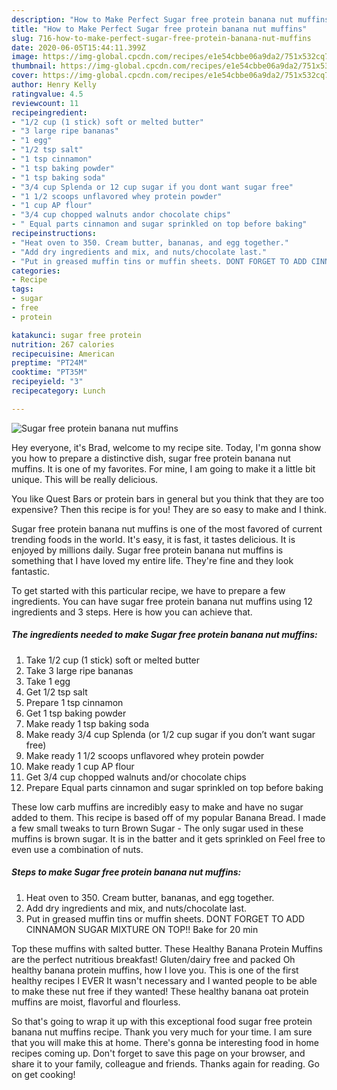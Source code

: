 ```yaml
---
description: "How to Make Perfect Sugar free protein banana nut muffins"
title: "How to Make Perfect Sugar free protein banana nut muffins"
slug: 716-how-to-make-perfect-sugar-free-protein-banana-nut-muffins
date: 2020-06-05T15:44:11.399Z
image: https://img-global.cpcdn.com/recipes/e1e54cbbe06a9da2/751x532cq70/sugar-free-protein-banana-nut-muffins-recipe-main-photo.jpg
thumbnail: https://img-global.cpcdn.com/recipes/e1e54cbbe06a9da2/751x532cq70/sugar-free-protein-banana-nut-muffins-recipe-main-photo.jpg
cover: https://img-global.cpcdn.com/recipes/e1e54cbbe06a9da2/751x532cq70/sugar-free-protein-banana-nut-muffins-recipe-main-photo.jpg
author: Henry Kelly
ratingvalue: 4.5
reviewcount: 11
recipeingredient:
- "1/2 cup (1 stick) soft or melted butter"
- "3 large ripe bananas"
- "1 egg"
- "1/2 tsp salt"
- "1 tsp cinnamon"
- "1 tsp baking powder"
- "1 tsp baking soda"
- "3/4 cup Splenda or 12 cup sugar if you dont want sugar free"
- "1 1/2 scoops unflavored whey protein powder"
- "1 cup AP flour"
- "3/4 cup chopped walnuts andor chocolate chips"
- " Equal parts cinnamon and sugar sprinkled on top before baking"
recipeinstructions:
- "Heat oven to 350. Cream butter, bananas, and egg together."
- "Add dry ingredients and mix, and nuts/chocolate last."
- "Put in greased muffin tins or muffin sheets. DONT FORGET TO ADD CINNAMON SUGAR MIXTURE ON TOP!! Bake for 20 min"
categories:
- Recipe
tags:
- sugar
- free
- protein

katakunci: sugar free protein 
nutrition: 267 calories
recipecuisine: American
preptime: "PT24M"
cooktime: "PT35M"
recipeyield: "3"
recipecategory: Lunch

---
```



![Sugar free protein banana nut muffins](https://img-global.cpcdn.com/recipes/e1e54cbbe06a9da2/751x532cq70/sugar-free-protein-banana-nut-muffins-recipe-main-photo.jpg)

Hey everyone, it's Brad, welcome to my recipe site. Today, I'm gonna show you how to prepare a distinctive dish, sugar free protein banana nut muffins. It is one of my favorites. For mine, I am going to make it a little bit unique. This will be really delicious.

You like Quest Bars or protein bars in general but you think that they are too expensive? Then this recipe is for you! They are so easy to make and I think.

Sugar free protein banana nut muffins is one of the most favored of current trending foods in the world. It's easy, it is fast, it tastes delicious. It is enjoyed by millions daily. Sugar free protein banana nut muffins is something that I have loved my entire life. They're fine and they look fantastic.


To get started with this particular recipe, we have to prepare a few ingredients. You can have sugar free protein banana nut muffins using 12 ingredients and 3 steps. Here is how you can achieve that.

<!--inarticleads1-->

##### The ingredients needed to make Sugar free protein banana nut muffins:

1. Take 1/2 cup (1 stick) soft or melted butter
1. Take 3 large ripe bananas
1. Take 1 egg
1. Get 1/2 tsp salt
1. Prepare 1 tsp cinnamon
1. Get 1 tsp baking powder
1. Make ready 1 tsp baking soda
1. Make ready 3/4 cup Splenda (or 1/2 cup sugar if you don’t want sugar free)
1. Make ready 1 1/2 scoops unflavored whey protein powder
1. Make ready 1 cup AP flour
1. Get 3/4 cup chopped walnuts and/or chocolate chips
1. Prepare  Equal parts cinnamon and sugar sprinkled on top before baking


These low carb muffins are incredibly easy to make and have no sugar added to them. This recipe is based off of my popular Banana Bread. I made a few small tweaks to turn Brown Sugar - The only sugar used in these muffins is brown sugar. It is in the batter and it gets sprinkled on Feel free to even use a combination of nuts. 

<!--inarticleads2-->

##### Steps to make Sugar free protein banana nut muffins:

1. Heat oven to 350. Cream butter, bananas, and egg together.
1. Add dry ingredients and mix, and nuts/chocolate last.
1. Put in greased muffin tins or muffin sheets. DONT FORGET TO ADD CINNAMON SUGAR MIXTURE ON TOP!! Bake for 20 min


Top these muffins with salted butter. These Healthy Banana Protein Muffins are the perfect nutritious breakfast! Gluten/dairy free and packed Oh healthy banana protein muffins, how I love you. This is one of the first healthy recipes I EVER It wasn&#39;t necessary and I wanted people to be able to make these nut free if they wanted! These healthy banana oat protein muffins are moist, flavorful and flourless. 

So that's going to wrap it up with this exceptional food sugar free protein banana nut muffins recipe. Thank you very much for your time. I am sure that you will make this at home. There's gonna be interesting food in home recipes coming up. Don't forget to save this page on your browser, and share it to your family, colleague and friends. Thanks again for reading. Go on get cooking!
